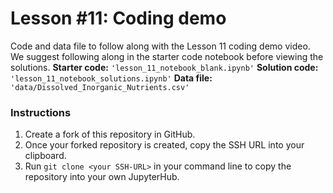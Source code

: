 # Lesson \#11: Coding demo
Code and data file to follow along with the Lesson 11 coding demo video. We suggest following along in the starter code notebook before viewing the solutions.
__Starter code:__ `'lesson_11_notebook_blank.ipynb'`
__Solution code:__ `'lesson_11_notebook_solutions.ipynb'`
__Data file:__ `'data/Dissolved_Inorganic_Nutrients.csv'`

### Instructions
1) Create a fork of this repository in GitHub.
2) Once your forked repository is created, copy the SSH URL into your clipboard.
3) Run `git clone <your SSH-URL>` in your command line to copy the repository into your own JupyterHub. 
